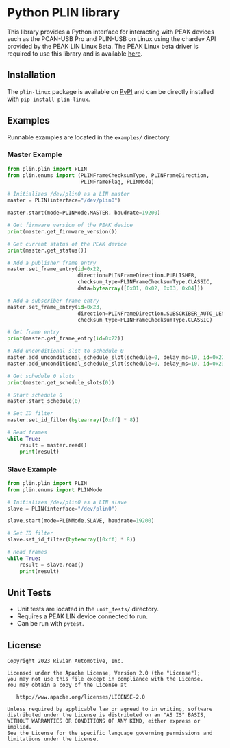 # Python PLIN library
This library provides a Python interface for interacting with PEAK devices such as the PCAN-USB Pro and PLIN-USB on Linux using the chardev API provided by the PEAK LIN Linux Beta. The PEAK Linux beta driver is required to use this library and is available [here](https://forum.peak-system.com/viewtopic.php?t=5875).

## Installation
The `plin-linux` package is available on [PyPI](https://pypi.org/project/plin-linux/) and can be directly installed with `pip install plin-linux`.

## Examples
Runnable examples are located in the `examples/` directory.

### Master Example
```python
from plin.plin import PLIN
from plin.enums import (PLINFrameChecksumType, PLINFrameDirection,
                        PLINFrameFlag, PLINMode)

# Initializes /dev/plin0 as a LIN master
master = PLIN(interface="/dev/plin0")

master.start(mode=PLINMode.MASTER, baudrate=19200)

# Get firmware version of the PEAK device
print(master.get_firmware_version())

# Get current status of the PEAK device
print(master.get_status())

# Add a publisher frame entry
master.set_frame_entry(id=0x22,
                       direction=PLINFrameDirection.PUBLISHER,
                       checksum_type=PLINFrameChecksumType.CLASSIC,
                       data=bytearray([0x01, 0x02, 0x03, 0x04]))

# Add a subscriber frame entry
master.set_frame_entry(id=0x23,
                       direction=PLINFrameDirection.SUBSCRIBER_AUTO_LEN,
                       checksum_type=PLINFrameChecksumType.CLASSIC)

# Get frame entry
print(master.get_frame_entry(id=0x22))

# Add unconditional slot to schedule 0
master.add_unconditional_schedule_slot(schedule=0, delay_ms=10, id=0x22)
master.add_unconditional_schedule_slot(schedule=0, delay_ms=10, id=0x23)

# Get schedule 0 slots
print(master.get_schedule_slots(0))

# Start schedule 0
master.start_schedule(0)

# Set ID filter
master.set_id_filter(bytearray([0xff] * 8))

# Read frames
while True:
    result = master.read()
    print(result)

```

### Slave Example
```python
from plin.plin import PLIN
from plin.enums import PLINMode

# Initializes /dev/plin0 as a LIN slave
slave = PLIN(interface="/dev/plin0")

slave.start(mode=PLINMode.SLAVE, baudrate=19200)

# Set ID filter
slave.set_id_filter(bytearray([0xff] * 8))

# Read frames
while True:
    result = slave.read()
    print(result)

```

## Unit Tests
* Unit tests are located in the `unit_tests/` directory.
* Requires a PEAK LIN device connected to run.
* Can be run with `pytest`.

## License

    Copyright 2023 Rivian Automotive, Inc.

    Licensed under the Apache License, Version 2.0 (the "License");
    you may not use this file except in compliance with the License.
    You may obtain a copy of the License at

       http://www.apache.org/licenses/LICENSE-2.0

    Unless required by applicable law or agreed to in writing, software
    distributed under the License is distributed on an "AS IS" BASIS,
    WITHOUT WARRANTIES OR CONDITIONS OF ANY KIND, either express or implied.
    See the License for the specific language governing permissions and
    limitations under the License.
